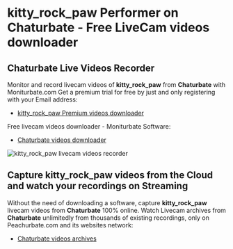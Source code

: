 # kitty_rock_paw Performer on Chaturbate - Free LiveCam videos downloader

## Chaturbate Live Videos Recorder

Monitor and record livecam videos of **kitty_rock_paw** from **Chaturbate** with Moniturbate.com
Get a premium trial for free by just and only registering with your Email address:
* [kitty_rock_paw Premium videos downloader](https://moniturbate.com/request-demo-licence-key.html)

Free livecam videos downloader - Moniturbate Software:
* [Chaturbate videos downloader](https://moniturbate.com/moniturbate-download-software.html)

![kitty_rock_paw livecam videos recorder](https://peachurnet.com/templates/moniturbate-software.png)


## Capture kitty_rock_paw videos from the Cloud and watch your recordings on Streaming

Without the need of downloading a software, capture **kitty_rock_paw** livecam videos from **Chaturbate** 100% online.
Watch Livecam archives from **Chaturbate** unlimitedly from thousands of existing recordings, only on Peachurbate.com and its websites network:
* [Chaturbate videos archives](https://peachurnet.com/)